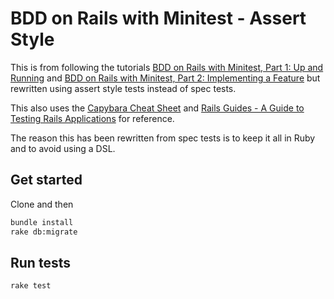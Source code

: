 BDD on Rails with Minitest - Assert Style
=========================================

This is from following the tutorials  [BDD on Rails with Minitest, Part 1: Up and Running](https://semaphoreapp.com/blog/2014/10/27/bdd-on-rails-with-minitest-part-1-up-and-running.html) and [BDD on Rails with Minitest, Part 2: Implementing a Feature](https://semaphoreapp.com/blog/2014/11/03/bdd-on-rails-with-minitest-part-2-implementing-feature.html) but rewritten using assert style tests instead of spec tests.

This also uses the [Capybara Cheat Sheet](https://gist.github.com/seattle/e7f12bf3f476e4b61aa0) and [Rails Guides - A Guide to Testing Rails Applications](http://guides.rubyonrails.org/testing.html) for reference.

The reason this has been rewritten from spec tests is to keep it all in Ruby and to avoid using a DSL.

## Get started

Clone and then

```bash
bundle install
rake db:migrate
```

## Run tests

```bash
rake test
```